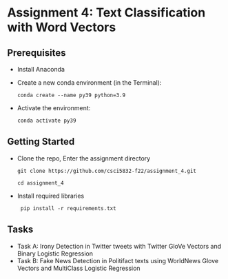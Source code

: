 # Assignment 4: Text Classification with Word Vectors

## Prerequisites

 - Install Anaconda

 - Create a new conda environment (in the Terminal):

    `conda create --name py39 python=3.9`
    
 - Activate the environment:

     `conda activate py39`

## Getting Started

  - Clone the repo, Enter the assignment directory
     
      ` git clone https://github.com/csci5832-f22/assignment_4.git `
      
      ` cd assignment_4 `
        
  - Install required libraries

     ` pip install -r requirements.txt`

## Tasks

  - Task A: Irony Detection in Twitter tweets with Twitter GloVe Vectors and Binary Logistic Regression
  - Task B: Fake News Detection in Politifact texts using WorldNews Glove Vectors and MultiClass Logistic Regression
